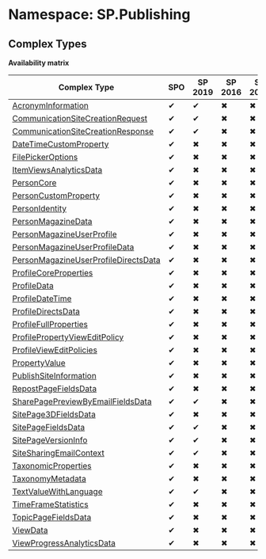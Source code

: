 # Namespace: SP.Publishing

## Complex Types

**Availability matrix**

Complex Type | SPO | SP 2019 | SP 2016 | SP 2013
----------|-----|---------|---------|--------
[AcronymInformation](./ComplexTypes/AcronymInformation.md) | ✔ | ✔ | ✖ | ✖
[CommunicationSiteCreationRequest](./ComplexTypes/CommunicationSiteCreationRequest.md) | ✔ | ✔ | ✖ | ✖
[CommunicationSiteCreationResponse](./ComplexTypes/CommunicationSiteCreationResponse.md) | ✔ | ✔ | ✖ | ✖
[DateTimeCustomProperty](./ComplexTypes/DateTimeCustomProperty.md) | ✔ | ✖ | ✖ | ✖
[FilePickerOptions](./ComplexTypes/FilePickerOptions.md) | ✔ | ✖ | ✖ | ✖
[ItemViewsAnalyticsData](./ComplexTypes/ItemViewsAnalyticsData.md) | ✔ | ✖ | ✖ | ✖
[PersonCore](./ComplexTypes/PersonCore.md) | ✔ | ✖ | ✖ | ✖
[PersonCustomProperty](./ComplexTypes/PersonCustomProperty.md) | ✔ | ✖ | ✖ | ✖
[PersonIdentity](./ComplexTypes/PersonIdentity.md) | ✔ | ✖ | ✖ | ✖
[PersonMagazineData](./ComplexTypes/PersonMagazineData.md) | ✔ | ✖ | ✖ | ✖
[PersonMagazineUserProfile](./ComplexTypes/PersonMagazineUserProfile.md) | ✔ | ✖ | ✖ | ✖
[PersonMagazineUserProfileData](./ComplexTypes/PersonMagazineUserProfileData.md) | ✔ | ✖ | ✖ | ✖
[PersonMagazineUserProfileDirectsData](./ComplexTypes/PersonMagazineUserProfileDirectsData.md) | ✔ | ✖ | ✖ | ✖
[ProfileCoreProperties](./ComplexTypes/ProfileCoreProperties.md) | ✔ | ✖ | ✖ | ✖
[ProfileData](./ComplexTypes/ProfileData.md) | ✔ | ✖ | ✖ | ✖
[ProfileDateTime](./ComplexTypes/ProfileDateTime.md) | ✔ | ✖ | ✖ | ✖
[ProfileDirectsData](./ComplexTypes/ProfileDirectsData.md) | ✔ | ✖ | ✖ | ✖
[ProfileFullProperties](./ComplexTypes/ProfileFullProperties.md) | ✔ | ✖ | ✖ | ✖
[ProfilePropertyViewEditPolicy](./ComplexTypes/ProfilePropertyViewEditPolicy.md) | ✔ | ✖ | ✖ | ✖
[ProfileViewEditPolicies](./ComplexTypes/ProfileViewEditPolicies.md) | ✔ | ✖ | ✖ | ✖
[PropertyValue](./ComplexTypes/PropertyValue.md) | ✔ | ✖ | ✖ | ✖
[PublishSiteInformation](./ComplexTypes/PublishSiteInformation.md) | ✔ | ✖ | ✖ | ✖
[RepostPageFieldsData](./ComplexTypes/RepostPageFieldsData.md) | ✔ | ✖ | ✖ | ✖
[SharePagePreviewByEmailFieldsData](./ComplexTypes/SharePagePreviewByEmailFieldsData.md) | ✔ | ✔ | ✖ | ✖
[SitePage3DFieldsData](./ComplexTypes/SitePage3DFieldsData.md) | ✔ | ✖ | ✖ | ✖
[SitePageFieldsData](./ComplexTypes/SitePageFieldsData.md) | ✔ | ✔ | ✖ | ✖
[SitePageVersionInfo](./ComplexTypes/SitePageVersionInfo.md) | ✔ | ✔ | ✖ | ✖
[SiteSharingEmailContext](./ComplexTypes/SiteSharingEmailContext.md) | ✔ | ✔ | ✖ | ✖
[TaxonomicProperties](./ComplexTypes/TaxonomicProperties.md) | ✔ | ✖ | ✖ | ✖
[TaxonomyMetadata](./ComplexTypes/TaxonomyMetadata.md) | ✔ | ✖ | ✖ | ✖
[TextValueWithLanguage](./ComplexTypes/TextValueWithLanguage.md) | ✔ | ✔ | ✖ | ✖
[TimeFrameStatistics](./ComplexTypes/TimeFrameStatistics.md) | ✔ | ✖ | ✖ | ✖
[TopicPageFieldsData](./ComplexTypes/TopicPageFieldsData.md) | ✔ | ✖ | ✖ | ✖
[ViewData](./ComplexTypes/ViewData.md) | ✔ | ✖ | ✖ | ✖
[ViewProgressAnalyticsData](./ComplexTypes/ViewProgressAnalyticsData.md) | ✔ | ✖ | ✖ | ✖
